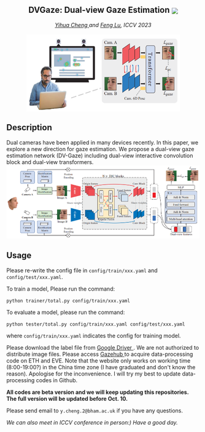<div align="center">

<h2> DVGaze: Dual-view Gaze Estimation  <a href='https://arxiv.org/abs/2308.10310.pdf'><img src='https://img.shields.io/badge/ArXiv-PDF-red' style="vertical-align:middle;"></a>  </h2>

<div>
   <i><a href="https://yihua.zone/">Yihua Cheng </a> and <a href='https://scholar.google.com.hk/citations?user=9ggbm0QAAAAJ&hl=en'>Feng Lu</a>,  ICCV 2023</i>
   
</div>
<br>

<img src="images/teaser.png" width = "400" height = "200" alt="图片名称" align=center />
</div>

## Description
Dual cameras have been applied in many devices recently. In this paper, we explore a new direction for gaze estimation. We propose a dual-view gaze estimation network (DV-Gaze) including dual-view interactive convolution block and dual-view transformers.
![DVGaze](images/pipeline.png)

## Usage
Please re-write the config file in `config/train/xxx.yaml` and `config/test/xxx.yaml`.

To train a model, Please run the command:
```
python trainer/total.py config/train/xxx.yaml
```

To evaluate a model, please run the command:
```
python tester/total.py config/train/xxx.yaml config/test/xxx.yaml
```

where `config/train/xxx.yaml` indicates the config for training model.


Please download the label file from <a href='https://drive.google.com/drive/folders/16yt3xjkQzR_hA5EMFWQhrL-s2f3A3MKb?usp=sharing'> Google Driver </a>. We are not authorized to distribute image files. Please access <a href='https://phi-ai.buaa.edu.cn/Gazehub/'> Gazehub </a> to acquire data-processing code on ETH and EVE. Note that the website only works on working time (8:00-19:00?) in the China time zone (I have graduated and don't know the reason). Apologise for the inconvenience. I will try my best to update data-processing codes in Github.

**All codes are beta version and we will keep updating this repositories. The full version will be updated before Oct. 10.**

Please send email to `y.cheng.2@bham.ac.uk` if you have any questions. 

*We can also meet in ICCV conference in person:) Have a good day.*
